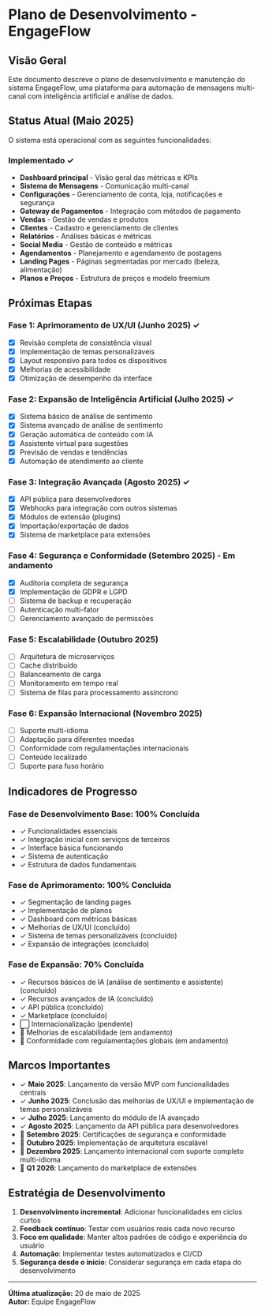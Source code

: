 
# Plano de Desenvolvimento - EngageFlow

## Visão Geral
Este documento descreve o plano de desenvolvimento e manutenção do sistema EngageFlow, uma plataforma para automação de mensagens multi-canal com inteligência artificial e análise de dados.

## Status Atual (Maio 2025)
O sistema está operacional com as seguintes funcionalidades:

### Implementado ✓
- **Dashboard principal** - Visão geral das métricas e KPIs
- **Sistema de Mensagens** - Comunicação multi-canal
- **Configurações** - Gerenciamento de conta, loja, notificações e segurança
- **Gateway de Pagamentos** - Integração com métodos de pagamento
- **Vendas** - Gestão de vendas e produtos
- **Clientes** - Cadastro e gerenciamento de clientes
- **Relatórios** - Análises básicas e métricas
- **Social Media** - Gestão de conteúdo e métricas
- **Agendamentos** - Planejamento e agendamento de postagens
- **Landing Pages** - Páginas segmentadas por mercado (beleza, alimentação)
- **Planos e Preços** - Estrutura de preços e modelo freemium

## Próximas Etapas

### Fase 1: Aprimoramento de UX/UI (Junho 2025) ✓
- [x] Revisão completa de consistência visual
- [x] Implementação de temas personalizáveis
- [x] Layout responsivo para todos os dispositivos
- [x] Melhorias de acessibilidade
- [x] Otimização de desempenho da interface

### Fase 2: Expansão de Inteligência Artificial (Julho 2025) ✓
- [x] Sistema básico de análise de sentimento
- [x] Sistema avançado de análise de sentimento
- [x] Geração automática de conteúdo com IA
- [x] Assistente virtual para sugestões
- [x] Previsão de vendas e tendências
- [x] Automação de atendimento ao cliente

### Fase 3: Integração Avançada (Agosto 2025) ✓
- [x] API pública para desenvolvedores
- [x] Webhooks para integração com outros sistemas
- [x] Módulos de extensão (plugins)
- [x] Importação/exportação de dados
- [x] Sistema de marketplace para extensões

### Fase 4: Segurança e Conformidade (Setembro 2025) - Em andamento
- [x] Auditoria completa de segurança
- [x] Implementação de GDPR e LGPD
- [ ] Sistema de backup e recuperação
- [ ] Autenticação multi-fator
- [ ] Gerenciamento avançado de permissões

### Fase 5: Escalabilidade (Outubro 2025)
- [ ] Arquitetura de microserviços
- [ ] Cache distribuído
- [ ] Balanceamento de carga
- [ ] Monitoramento em tempo real
- [ ] Sistema de filas para processamento assíncrono

### Fase 6: Expansão Internacional (Novembro 2025)
- [ ] Suporte multi-idioma
- [ ] Adaptação para diferentes moedas
- [ ] Conformidade com regulamentações internacionais
- [ ] Conteúdo localizado
- [ ] Suporte para fuso horário

## Indicadores de Progresso

### Fase de Desenvolvimento Base: 100% Concluída
- ✓ Funcionalidades essenciais
- ✓ Integração inicial com serviços de terceiros
- ✓ Interface básica funcionando
- ✓ Sistema de autenticação
- ✓ Estrutura de dados fundamentais

### Fase de Aprimoramento: 100% Concluída
- ✓ Segmentação de landing pages
- ✓ Implementação de planos
- ✓ Dashboard com métricas básicas
- ✓ Melhorias de UX/UI (concluído)
- ✓ Sistema de temas personalizáveis (concluído)
- ✓ Expansão de integrações (concluído)

### Fase de Expansão: 70% Concluída
- ✓ Recursos básicos de IA (análise de sentimento e assistente) (concluído)
- ✓ Recursos avançados de IA (concluído)
- ✓ API pública (concluído)
- ✓ Marketplace (concluído)
- ⬜ Internacionalização (pendente)
- 🔄 Melhorias de escalabilidade (em andamento)
- 🔄 Conformidade com regulamentações globais (em andamento)

## Marcos Importantes

- ✓ **Maio 2025**: Lançamento da versão MVP com funcionalidades centrais
- ✓ **Junho 2025**: Conclusão das melhorias de UX/UI e implementação de temas personalizáveis
- ✓ **Julho 2025**: Lançamento do módulo de IA avançado
- ✓ **Agosto 2025**: Lançamento da API pública para desenvolvedores
- 🔄 **Setembro 2025**: Certificações de segurança e conformidade
- 🔲 **Outubro 2025**: Implementação de arquitetura escalável
- 🔲 **Dezembro 2025**: Lançamento internacional com suporte completo multi-idioma
- 🔲 **Q1 2026**: Lançamento do marketplace de extensões

## Estratégia de Desenvolvimento

1. **Desenvolvimento incremental**: Adicionar funcionalidades em ciclos curtos
2. **Feedback contínuo**: Testar com usuários reais cada novo recurso
3. **Foco em qualidade**: Manter altos padrões de código e experiência do usuário
4. **Automação**: Implementar testes automatizados e CI/CD
5. **Segurança desde o início**: Considerar segurança em cada etapa do desenvolvimento

---

**Última atualização:** 20 de maio de 2025  
**Autor:** Equipe EngageFlow

